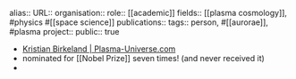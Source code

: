 alias::
URL::
organisation::
role:: [[academic]] 
fields:: [[plasma cosmology]], #physics #[[space science]] 
publications:: 
tags:: person, #[[aurorae]], #plasma 
project::
public:: true

- [Kristian Birkeland | Plasma-Universe.com](https://www.plasma-universe.com/Kristian-Birkeland/)
- nominated for [[Nobel Prize]] seven times! (and never received it)
-